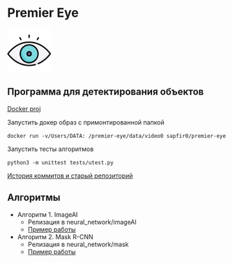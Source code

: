 # Premier Eye
<a href="https://github.com/avdosev"><img src="./resources/images/eye.svg" alt="avdosev" width="100" height="100"> </a>
## Программа для детектирования объектов
[Docker proj](https://cloud.docker.com/u/sapfir0/repository/docker/sapfir0/premier-eye)

Запустить докер образ с примонтированной папкой

    docker run -v/Users/DATA: /premier-eye/data/video0 sapfir0/premier-eye

Запустить тесты алгоритмов

    python3 -m unittest tests/utest.py 

[История коммитов и старый репозиторий](https://github.com/Sapfir0/videoscan)

## Алгоритмы

* Алгоритм 1. ImageAI
    * Релизация в neural_network/imageAI
    * [Пример работы](https://yadi.sk/d/DAujE-9RKx2Tmg)
* Алгоритм 2. Mask R-CNN
    * Релизация в neural_network/mask
    * [Пример работы](https://yadi.sk/d/TgdGg0hRAFxS8g)